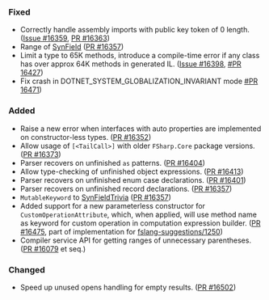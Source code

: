 ### Fixed

* Correctly handle assembly imports with public key token of 0 length. ([Issue #16359](https://github.com/dotnet/fsharp/issues/16359), [PR #16363](https://github.com/dotnet/fsharp/pull/16363))
* Range of [SynField](../reference/fsharp-compiler-syntax-synfield.html) ([PR #16357](https://github.com/dotnet/fsharp/pull/16357))
* Limit a type to 65K methods, introduce a compile-time error if any class has over approx 64K methods in generated IL. ([Issue #16398](https://github.com/dotnet/fsharp/issues/16398), [#PR 16427](https://github.com/dotnet/fsharp/pull/16427))
* Fix crash in DOTNET_SYSTEM_GLOBALIZATION_INVARIANT mode [#PR 16471](https://github.com/dotnet/fsharp/pull/16471))

### Added

* Raise a new error when interfaces with auto properties are implemented on constructor-less types. ([PR #16352](https://github.com/dotnet/fsharp/pull/16352))
* Allow usage of `[<TailCall>]` with older `FSharp.Core` package versions. ([PR #16373](https://github.com/dotnet/fsharp/pull/16373))
* Parser recovers on unfinished `as` patterns. ([PR #16404](https://github.com/dotnet/fsharp/pull/16404))
* Allow type-checking of unfinished object expressions. ([PR #16413](https://github.com/dotnet/fsharp/pull/16413))
* Parser recovers on unfinished enum case declarations. ([PR #16401](https://github.com/dotnet/fsharp/pull/16401))
* Parser recovers on unfinished record declarations. ([PR #16357](https://github.com/dotnet/fsharp/pull/16357))
* `MutableKeyword` to [SynFieldTrivia](../reference/fsharp-compiler-syntaxtrivia-synfieldtrivia.html) ([PR #16357](https://github.com/dotnet/fsharp/pull/16357))
* Added support for a new parameterless constructor for `CustomOperationAttribute`, which, when applied, will use method name as keyword for custom operation in computation expression builder. ([PR #16475](https://github.com/dotnet/fsharp/pull/16475), part of implementation for [fslang-suggestions/1250](https://github.com/fsharp/fslang-suggestions/issues/1250))
* Compiler service API for getting ranges of unnecessary parentheses. ([PR #16079](https://github.com/dotnet/fsharp/pull/16079) et seq.)

### Changed

* Speed up unused opens handling for empty results. ([PR #16502](https://github.com/dotnet/fsharp/pull/16502))
